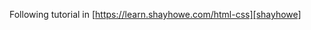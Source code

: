 Following tutorial in [https://learn.shayhowe.com/html-css][shayhowe]

[shayhowe]: https://learn.shayhowe.com/html-css
